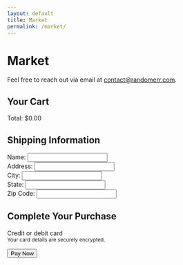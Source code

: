```yaml
---
layout: default
title: Market
permalink: /market/
---
```


# Market

Feel free to reach out via email at [contact@randomerr.com](mailto:contact@randomerr.com).






<title>Secure Checkout</title>
<link rel="stylesheet" href="{{ site.baseurl }}/assets/css/checkout.css"/>
<link rel="stylesheet" href="{{ site.baseurl }}/assets/css/stripe.css"/>
<script src="https://js.stripe.com/v3/"></script>
<script src="{{ site.baseurl }}/assets/js/combined_checkout.js"></script>
<script src="{{ site.baseurl }}/server/server.js"></script>
</head>
<body>
<main class="checkout-container">
<section id="cart-summary">
<h2>Your Cart</h2>
<div id="cart-items">
<!-- Cart items will be dynamically populated here -->
</div>
<div class="checkout-summary">
<div id="cart-total">Total: $0.00</div>
</div>
</section>

<section id="shipping-info">
<h2>Shipping Information</h2>
<form id="shipping-form">
<div class="form-group">
<label for="name">Name:</label>
<input type="text" id="name" name="name" required />
</div>

<div class="form-group">
<label for="address">Address:</label>
<input type="text" id="address" name="address" required />
</div>

<div class="form-group">
<label for="city">City:</label>
<input type="text" id="city" name="city" required />
</div>

<div class="form-group">
<label for="state">State:</label>
<input type="text" id="state" name="state" required />
</div>

<div class="form-group">
<label for="zip">Zip Code:</label>
<input type="text" id="zip" name="zip" required />
</div>

<section id="payment-section">
<h2>Complete Your Purchase</h2>
<form id="payment-form" aria-label="Payment Form">
<label for="card-element" class="form-label">Credit or debit card</label>
<div id="card-element" class="card-input"></div>
<small id="card-help" class="form-text">Your card details are securely encrypted.</small>

<button id="submit-button" aria-label="Pay Now">Pay Now</button>
<div id="spinner" class="spinner hidden" aria-hidden="true"></div>
<div id="card-errors" role="alert" aria-live="polite"></div>
</form>
</section>


<style>
  .spinner {
  border: 4px solid rgba(0,0,0,0.1);
  border-radius: 50%;
  border-top: 4px solid #3498db;
  width: 30px;
  height: 30px;
  animation: spin 1s linear infinite;
}

.hidden {
  display: none;
}

@keyframes spin {
  0% { transform: rotate(0deg); }
  100% { transform: rotate(360deg); }
}

#card-errors {
  color: red;
}

.btn-submit {
  background-color: #4CAF50; /* Green */
  color: white;
  padding: 14px 20px;
  border: none;
  cursor: pointer;
}

.btn-submit:hover {
  background-color: #45a049;
}
</style>

